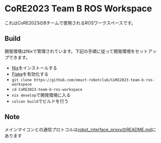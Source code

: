 # CoRE2023 Team B ROS Workspace

これはCoRE2023のBチームで使用されるROSワークスペースです。

## Build
開発環境はNixで管理されています。下記の手順に従って開発環境をセットアップできます。
* [Nix](https://nixos.org/download.html)をインストールする
* [Flake](https://nixos.wiki/wiki/Flakes)を有効化する
* `git clone https://github.com/omuct-robotclub/CoRE2023-team-b-ros-workspace`
* `cd CoRE2023-team-b-ros-workspace`
* `nix develop`で開発環境に入る
* `colcon build`でビルドを行う


## Note
メインマイコンとの通信プロトコルは[robot_interface_proxyのREADME.md](./src/robot_interface_proxy/README.md)にあります

